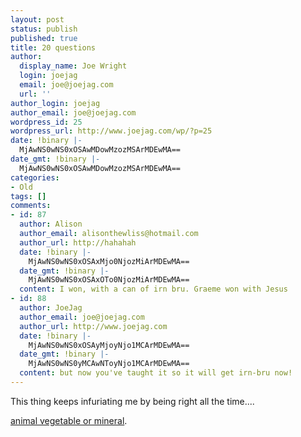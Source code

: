 ```yaml
---
layout: post
status: publish
published: true
title: 20 questions
author:
  display_name: Joe Wright
  login: joejag
  email: joe@joejag.com
  url: ''
author_login: joejag
author_email: joe@joejag.com
wordpress_id: 25
wordpress_url: http://www.joejag.com/wp/?p=25
date: !binary |-
  MjAwNS0wNS0xOSAwMDowMzozMSArMDEwMA==
date_gmt: !binary |-
  MjAwNS0wNS0xOSAwMDowMzozMSArMDEwMA==
categories:
- Old
tags: []
comments:
- id: 87
  author: Alison
  author_email: alisonthewliss@hotmail.com
  author_url: http://hahahah
  date: !binary |-
    MjAwNS0wNS0xOSAxMjo0NjozMiArMDEwMA==
  date_gmt: !binary |-
    MjAwNS0wNS0xOSAxOTo0NjozMiArMDEwMA==
  content: I won, with a can of irn bru. Graeme won with Jesus
- id: 88
  author: JoeJag
  author_email: joe@joejag.com
  author_url: http://www.joejag.com
  date: !binary |-
    MjAwNS0wNS0xOSAyMjoyNjo1MCArMDEwMA==
  date_gmt: !binary |-
    MjAwNS0wNS0yMCAwNToyNjo1MCArMDEwMA==
  content: but now you've taught it so it will get irn-bru now!
---
```

<p>This thing keeps infuriating me by being right all the time....</p>
<p><a href="http://y.20q.net:8095">animal vegetable or mineral</a>.</p>
